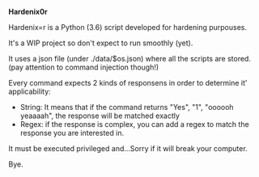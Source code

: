 **Hardenix0r**

Hardenix=r is a Python (3.6) script developed for hardening purpouses.

It's a WIP project so don't expect to run smoothly (yet).

It uses a json file (under ./data/$os.json) where all the scripts are stored. 
(pay attention to command injection though!)

Every command expects 2 kinds of responsens in order to determine it' applicability:

- String: It means that if the command returns "Yes", "1", "oooooh yeaaaah", the response will be matched exactly
- Regex: if the response is complex, you can add a regex to match the response you are interested in.

It must be executed privileged and...Sorry if it will break your computer.

Bye.